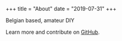 +++
title = "About"
date = "2019-07-31"
+++

Belgian based, amateur DIY

Learn more and contribute on [GitHub](https://github.com/goosst).

